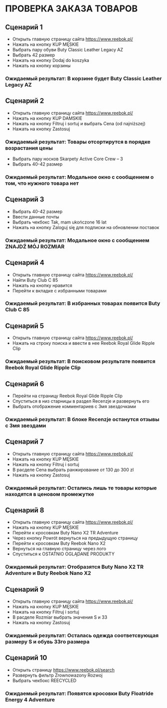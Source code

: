 # ПРОВЕРКА ЗАКАЗА ТОВАРОВ

## Сценарий 1
- Открыть главную страницу сайта https://www.reebok.pl/
- Нажать на кнопку KUP MĘSKIE
- Выбрать пару обуви Buty Classic Leather Legacy AZ
- Выбрать 42 размер
- Нажать на кнопку Dodaj do koszyka
- Нажать на кнопку корзины

### Ожидаемый результат: В корзине будет Buty Classic Leather Legacy AZ

## Сценарий 2
- Открыть главную страницу сайта https://www.reebok.pl/
- Нажать на кнопку KUP DAMSKIE
- Нажать на кнопку Filtruj i sortuj и выбрать Cena (od najniższej)
- Нажать на кнопку Zastosuj

### Ожидаемый результат: Товары отсортирутся в порядке возрастания цены

- Выбрать пару носков Skarpety Active Core Crew – 3 
- Выбрать 40-42 размер

### Ожидаемый результат: Модальное окно с сообщением о том, что нужного товара нет

## Сценарий 3

- Выбрать 40-42 размер
- Ввести данные почты
- Выбрать чекбокс Tak, mam ukończone 16 lat
- Нажать на кнопку Zaloguj się для подписки на обновлении поставок

### Ожидаемый результат: Модальное окно с сообщением ZNAJDŹ MÓJ ROZMIAR

## Сценарий 4

- Открыть главную страницу сайта https://www.reebok.pl/
- Найти Buty Club C 85
- Нажать на кнопку нравится
- Перейти к вкладке с избранными товарами

### Ожидаемый результат: В избранных товарах появится Buty Club C 85

## Сценарий 5

- Открыть главную страницу сайта https://www.reebok.pl/
- Нажать на строку поиска и ввести в нее Reebok Royal Glide Ripple Clip

### Ожидаемый результат: В поисковом результате появится Reebok Royal Glide Ripple Clip

## Сценарий 6

- Перейти на страницу Reebok Royal Glide Ripple Clip
- Спуститься в низ старницы в раздел Recenzje и развернуть его
- Выбрать отображение комментариев с 3мя звездочками

### Ожидаемый результат: В блоке Recenzje останутся отзывы с 3мя звездами 

## Сценарий 7

- Открыть главную страницу сайта https://www.reebok.pl/
- Нажать на кнопку KUP MĘSKIE
- Нажать на кнопку Filtruj i sortuj
- В расделе Cena выбрать ранжирование от 130 до 300 zl
- Нажать на кнопку Zastosuj

### Ожидаемый результат: Остались лишь те товары которые находятся в ценовом промежутке

## Сценарий 8

- Открыть главную страницу сайта https://www.reebok.pl/
- Нажать на кнопку KUP MĘSKIE
- Перейти к кросовкам Buty Nano X2 TR Adventure
- Через кнопку Powrót вернуться на предыдущую страницу
- Перейти к кросовкам Buty Reebok Nano X2
- Вернуться на главную страницу через лого
- Спуститься к OSTATNIO OGLĄDANE PRODUKTY
### Ожидаемый результат: Отобразятся Buty Nano X2 TR Adventure и Buty Reebok Nano X2

## Сценарий 9

- Открыть главную страницу сайта https://www.reebok.pl/
- Нажать на кнопку KUP MĘSKIE
- Нажать на кнопку Filtruj i sortuj
- В расделе Rozmiar выбрать значения S и 33
- Нажать на кнопку Zastosuj

### Ожидаемый результат: Осталась одежда соответсвующая размеру S и обувь 33го размера

## Сценарий 10

- Открыть страницу https://www.reebok.pl/search
- Развернуть фильтр Zrownowazony Rozwoj
- Выбрать чекбокс REECYCLED

### Ожидаемый результат: Появятся кросовки Buty Floatride Energy 4 Adventure